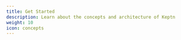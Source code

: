 ```yaml
---
title: Get Started
description: Learn about the concepts and architecture of Keptn
weight: 10
icon: concepts
---
```

